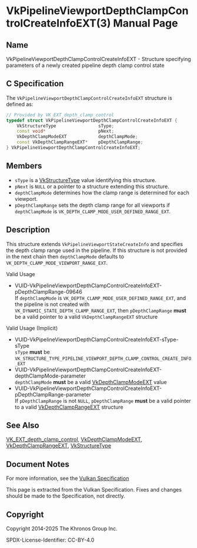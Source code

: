 # VkPipelineViewportDepthClampControlCreateInfoEXT(3) Manual Page

## Name

VkPipelineViewportDepthClampControlCreateInfoEXT - Structure specifying parameters of a newly created pipeline depth clamp control state



## [](#_c_specification)C Specification

The `VkPipelineViewportDepthClampControlCreateInfoEXT` structure is defined as:

```c++
// Provided by VK_EXT_depth_clamp_control
typedef struct VkPipelineViewportDepthClampControlCreateInfoEXT {
    VkStructureType                sType;
    const void*                    pNext;
    VkDepthClampModeEXT            depthClampMode;
    const VkDepthClampRangeEXT*    pDepthClampRange;
} VkPipelineViewportDepthClampControlCreateInfoEXT;
```

## [](#_members)Members

- `sType` is a [VkStructureType](https://registry.khronos.org/vulkan/specs/latest/man/html/VkStructureType.html) value identifying this structure.
- `pNext` is `NULL` or a pointer to a structure extending this structure.
- `depthClampMode` determines how the clamp range is determined for each viewport.
- `pDepthClampRange` sets the depth clamp range for all viewports if `depthClampMode` is `VK_DEPTH_CLAMP_MODE_USER_DEFINED_RANGE_EXT`.

## [](#_description)Description

This structure extends `VkPipelineViewportStateCreateInfo` and specifies the depth clamp range used in the pipeline. If this structure is not provided in the next chain then `depthClampMode` defaults to `VK_DEPTH_CLAMP_MODE_VIEWPORT_RANGE_EXT`.

Valid Usage

- [](#VUID-VkPipelineViewportDepthClampControlCreateInfoEXT-pDepthClampRange-09646)VUID-VkPipelineViewportDepthClampControlCreateInfoEXT-pDepthClampRange-09646  
  If `depthClampMode` is `VK_DEPTH_CLAMP_MODE_USER_DEFINED_RANGE_EXT`, and the pipeline is not created with `VK_DYNAMIC_STATE_DEPTH_CLAMP_RANGE_EXT`, then `pDepthClampRange` **must** be a valid pointer to a valid `VkDepthClampRangeEXT` structure

Valid Usage (Implicit)

- [](#VUID-VkPipelineViewportDepthClampControlCreateInfoEXT-sType-sType)VUID-VkPipelineViewportDepthClampControlCreateInfoEXT-sType-sType  
  `sType` **must** be `VK_STRUCTURE_TYPE_PIPELINE_VIEWPORT_DEPTH_CLAMP_CONTROL_CREATE_INFO_EXT`
- [](#VUID-VkPipelineViewportDepthClampControlCreateInfoEXT-depthClampMode-parameter)VUID-VkPipelineViewportDepthClampControlCreateInfoEXT-depthClampMode-parameter  
  `depthClampMode` **must** be a valid [VkDepthClampModeEXT](https://registry.khronos.org/vulkan/specs/latest/man/html/VkDepthClampModeEXT.html) value
- [](#VUID-VkPipelineViewportDepthClampControlCreateInfoEXT-pDepthClampRange-parameter)VUID-VkPipelineViewportDepthClampControlCreateInfoEXT-pDepthClampRange-parameter  
  If `pDepthClampRange` is not `NULL`, `pDepthClampRange` **must** be a valid pointer to a valid [VkDepthClampRangeEXT](https://registry.khronos.org/vulkan/specs/latest/man/html/VkDepthClampRangeEXT.html) structure

## [](#_see_also)See Also

[VK\_EXT\_depth\_clamp\_control](https://registry.khronos.org/vulkan/specs/latest/man/html/VK_EXT_depth_clamp_control.html), [VkDepthClampModeEXT](https://registry.khronos.org/vulkan/specs/latest/man/html/VkDepthClampModeEXT.html), [VkDepthClampRangeEXT](https://registry.khronos.org/vulkan/specs/latest/man/html/VkDepthClampRangeEXT.html), [VkStructureType](https://registry.khronos.org/vulkan/specs/latest/man/html/VkStructureType.html)

## [](#_document_notes)Document Notes

For more information, see the [Vulkan Specification](https://registry.khronos.org/vulkan/specs/latest/html/vkspec.html#VkPipelineViewportDepthClampControlCreateInfoEXT)

This page is extracted from the Vulkan Specification. Fixes and changes should be made to the Specification, not directly.

## [](#_copyright)Copyright

Copyright 2014-2025 The Khronos Group Inc.

SPDX-License-Identifier: CC-BY-4.0